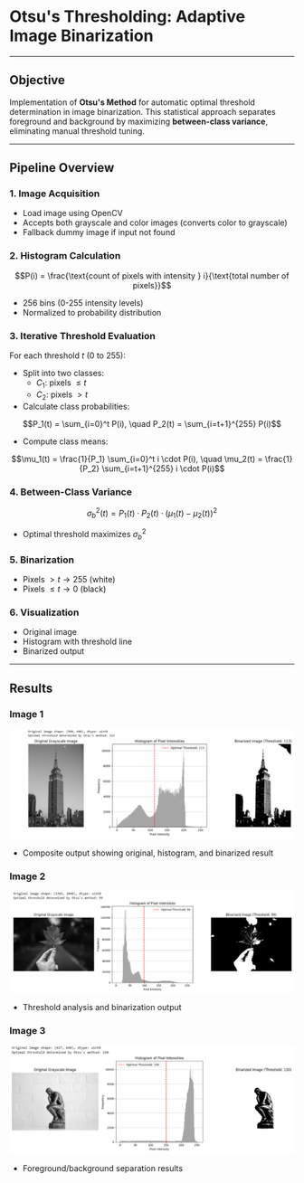 # Otsu's Thresholding: Adaptive Image Binarization

---

## Objective

Implementation of **Otsu's Method** for automatic optimal threshold determination in image binarization. This statistical approach separates foreground and background by maximizing **between-class variance**, eliminating manual threshold tuning.

---

## Pipeline Overview

### 1. Image Acquisition
* Load image using OpenCV
* Accepts both grayscale and color images (converts color to grayscale)
* Fallback dummy image if input not found

### 2. Histogram Calculation

$$P(i) = \frac{\text{count of pixels with intensity } i}{\text{total number of pixels}}$$
* 256 bins (0-255 intensity levels)
* Normalized to probability distribution

### 3. Iterative Threshold Evaluation
For each threshold $t$ (0 to 255):
* Split into two classes:
    * $C_1$: pixels $\leq t$
    * $C_2$: pixels $> t$
* Calculate class probabilities:

$$P_1(t) = \sum_{i=0}^t P(i), \quad P_2(t) = \sum_{i=t+1}^{255} P(i)$$
* Compute class means:

$$\mu_1(t) = \frac{1}{P_1} \sum_{i=0}^t i \cdot P(i), \quad \mu_2(t) = \frac{1}{P_2} \sum_{i=t+1}^{255} i \cdot P(i)$$

### 4. Between-Class Variance

$$\sigma_b^2(t) = P_1(t) \cdot P_2(t) \cdot \left( \mu_1(t) - \mu_2(t) \right)^2$$
* Optimal threshold maximizes $\sigma_b^2$

### 5. Binarization
* Pixels $> t \rightarrow 255$ (white)
* Pixels $\leq t \rightarrow 0$ (black)

### 6. Visualization
* Original image
* Histogram with threshold line
* Binarized output

---

## Results

### Image 1
![Before/After](images/output/Output_of_sample_image1.png)
* Composite output showing original, histogram, and binarized result

### Image 2
![Before/After](images/output/Output_of_sample_image2.png)
* Threshold analysis and binarization output

### Image 3
![Before/After](images/output/Output_of_sample_image3.png)
* Foreground/background separation results
